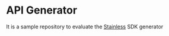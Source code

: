 # API Generator

It is a sample repository to evaluate the [Stainless](https://www.stainless.com/) SDK generator
